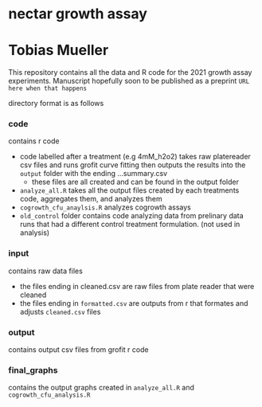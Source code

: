 # nectar growth assay
# Tobias Mueller

This repository contains all the data and R code for the 2021 growth assay experiments. Manuscript hopefully soon to be published as a preprint `URL here when that happens`




directory format is as follows

### code
contains r code

* code labelled after a treatment (e.g 4mM_h2o2) takes raw platereader csv files and runs grofit curve fitting then outputs the results into the `output` folder with the ending ...summary.csv
  + these files are all created and can be found in the output folder
* `analyze_all.R` takes all the output files created by each treatments code, aggregates them, and analyzes them
* `cogrowth_cfu_anaylsis.R` analyzes cogrowth assays
* `old_control` folder contains code analyzing data from prelinary data runs that had a different control treatment formulation. (not used in analysis)

### input
contains raw data files

* the files ending in cleaned.csv are raw files from plate reader that were cleaned
* the files ending in `formatted.csv` are outputs from r that formates and adjusts `cleaned.csv` files
    
### output
contains output csv files from grofit r code

### final_graphs
contains the output graphs created in `analyze_all.R` and `cogrowth_cfu_analysis.R`





